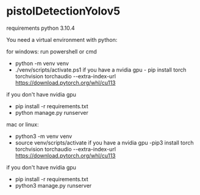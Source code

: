 ﻿# pistolDetectionYolov5

requirements
python 3.10.4

You need a  virtual environment with python:

for windows: 
run powershell or cmd
- python -m venv venv
- ./venv/scripts/activate.ps1
if you have a nvidia gpu - pip install torch torchvision torchaudio --extra-index-url https://download.pytorch.org/whl/cu113

if you don't have nvidia gpu
- pip install -r requirements.txt
- python manage.py runserver
 

mac or linux:
- python3 -m venv venv
- source venv/scripts/activate
if you have a nvidia gpu -pip3 install torch torchvision torchaudio --extra-index-url https://download.pytorch.org/whl/cu113

if you don't have nvidia gpu
- pip install -r requirements.txt
- python3 manage.py runserver
